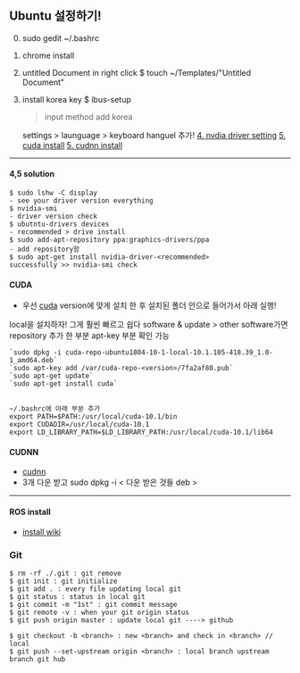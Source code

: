 
## Ubuntu 설정하기!
0. sudo gedit ~/.bashrc 
1. chrome install
2. untitled Document in right click 
	$ touch ~/Templates/"Untitled Document"
3. install korea key
	$ ibus-setup 
	> input method 
	> add
	> korea
	
	settings > launguage > keyboard hanguel 추가!
[4. nvdia driver setting](#4,5-solution)
[5. cuda install](#CUDA)
[5. cudnn install](#CUDNN)



------------------------------------------------------------------------------
#### 4,5 solution
```
$ sudo lshw -C display 
- see your driver version everything
$ nvidia-smi 
- driver version check
$ ubutntu-drivers devices
- recommended > drive install
$ sudo add-apt-repository ppa:graphics-drivers/ppa
- add repository함
$ sudo apt-get install nvidia-driver-<recommended>
successfully >> nvidia-smi check
```

#### CUDA
- 우선 [cuda](https://developer.nvidia.com/cuda-10.1-download-archive-base?target_os=Linux&target_arch=x86_64&target_distro=Ubuntu&target_version=1804&target_type=debnetwork)
version에 맞게 설치 한 후 설치된 폴더 안으로 들어가서 아래 실행!

local을 설치하자! 그게 훨씬 빠르고 쉽다
software & update > other software가면 repository 추가 한 부분 apt-key 부분 확인 가능
```
`sudo dpkg -i cuda-repo-ubuntu1804-10-1-local-10.1.105-418.39_1.0-1_amd64.deb`
`sudo apt-key add /var/cuda-repo-<version>/7fa2af80.pub`
`sudo apt-get update`
`sudo apt-get install cuda`


~/.bashrc에 아래 부분 추가
export PATH=$PATH:/usr/local/cuda-10.1/bin
export CUDADIR=/usr/local/cuda-10.1
export LD_LIBRARY_PATH=$LD_LIBRARY_PATH:/usr/local/cuda-10.1/lib64

```
#### CUDNN
- [cudnn](https://developer.nvidia.com/rdp/cudnn-archive)
- 3개 다운 받고 sudo dpkg -i < 다운 받은 것들 deb >

---------------------------------------------------------------------------------------------------

#### ROS install
- [install wiki](http://wiki.ros.org/melodic/Installation/Ubuntu)


### Git
```
$ rm -rf ./.git : git remove
$ git init : git initialize
$ git add . : every file updating local git
$ git status : status in local git
$ git commit -m "1st" : git commit message
$ git remote -v : when your git origin status
$ git push origin master : update local git ----> github 

$ git checkout -b <branch> : new <branch> and check in <branch> // local
$ git push --set-upstream origin <branch> : local branch upstream branch git hub 
```
